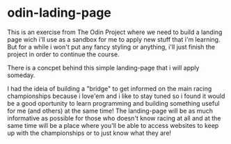 # odin-lading-page
This is an exercise from The Odin Project where we need to build a landing page wich i'll use as a sandbox for me to apply new stuff that i'm learning. But for a while i won't put any fancy styling or anything, i'll just finish the project in order to continue the course.

There is a concpet behind this simple landing-page that i will apply someday.

I had the ideia of building a "bridge" to get informed on the main racing championships because i love'em and i like to stay tuned so i found it would be a good oportunity to learn programming and building something useful for me (and others) at the same time! The landing-page will be as much informative as possible for those who doesn't know racing at all and at the same time will be a place where you'll be able to access websites to keep up with the championships or to just know what they are!


